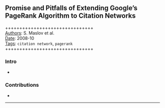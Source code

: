 ## Promise and Pitfalls of Extending Google’s PageRank Algorithm to Citation Networks

+++++++++++++++++++++++++++++++  
<ins>Authors</ins>: S. Maslov et al.  
<ins>Date</ins>: 2008-10  
<ins>Tags</ins>: `citation network`, `pagerank`    
+++++++++++++++++++++++++++++++  


### Intro

- 


### Contributions

- 

***
